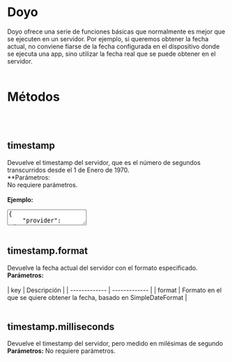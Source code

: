 # Doyo
Doyo ofrece una serie de funciones básicas que normalmente es mejor que se ejecuten en un servidor. Por ejemplo, si queremos obtener la fecha actual, no conviene fiarse de la fecha configurada en el dispositivo donde se ejecuta una app, sino utilizar la fecha real que se puede obtener en el servidor.
<br>
<br>
  
# Métodos
<br>
<br>
  
## timestamp
Devuelve el timestamp del servidor, que es el número de segundos transcurridos desde el 1 de Enero de 1970.
<br>
**Parámetros:  
No requiere parámetros.
<br>
<br>
**Ejemplo:**<br>
<textarea>
{
    "provider": "doyo",
    "method": "timestamp"
}
</textarea>
<br>
<br>
  
## timestamp.format
Devuelve la fecha actual del servidor con el formato especificado.
<br>
**Parámetros:**<br>
<br>
| key  | Descripción |
| ------------- | ------------- |
| format | Formato en el que se quiere obtener la fecha, basado en SimpleDateFormat |
<br>
<br>
  
## timestamp.milliseconds
Devuelve el timestamp del servidor, pero medido en milésimas de segundo
<br>
**Parámetros:**
No requiere parámetros.
<br>
<br>
  